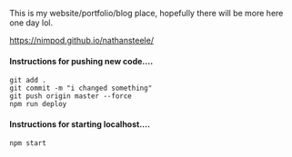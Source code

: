 This is my website/portfolio/blog place, hopefully there will be more here one day lol. 

https://nimpod.github.io/nathansteele/

#### Instructions for pushing new code....
```
git add .
git commit -m "i changed something"
git push origin master --force
npm run deploy
```

#### Instructions for starting localhost....
```
npm start
```